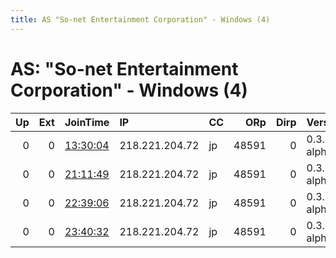 ```yaml
---
title: AS "So-net Entertainment Corporation" - Windows (4)
---
```


# AS: "So-net Entertainment Corporation" - Windows (4)

|   Up |   Ext | JoinTime                                                                                            | IP             | CC   |   ORp |   Dirp | Version       | Contact   | Nickname   |   eFamMembers |
|-----:|------:|:----------------------------------------------------------------------------------------------------|:---------------|:-----|------:|-------:|:--------------|:----------|:-----------|--------------:|
|    0 |     0 | [13:30:04](https://metrics.torproject.org/rs.html#details/0764A8711344F4C4820D81F6C38CB0F9A5B9D4C5) | 218.221.204.72 | jp   | 48591 |      0 | 0.3.4.2-alpha | None      | default    |             1 |
|    0 |     0 | [21:11:49](https://metrics.torproject.org/rs.html#details/0FA4C82F2644962C47DA19E7918B34703E8D3FE7) | 218.221.204.72 | jp   | 48591 |      0 | 0.3.4.2-alpha | None      | default    |             1 |
|    0 |     0 | [22:39:06](https://metrics.torproject.org/rs.html#details/98AA15DDF2EAA46DC1DA1D71FF2083347EEC4EAA) | 218.221.204.72 | jp   | 48591 |      0 | 0.3.4.2-alpha | None      | default    |             1 |
|    0 |     0 | [23:40:32](https://metrics.torproject.org/rs.html#details/C6E59765F976ED241A93C82E7726FC19A1AF2010) | 218.221.204.72 | jp   | 48591 |      0 | 0.3.4.2-alpha | None      | default    |             1 |
